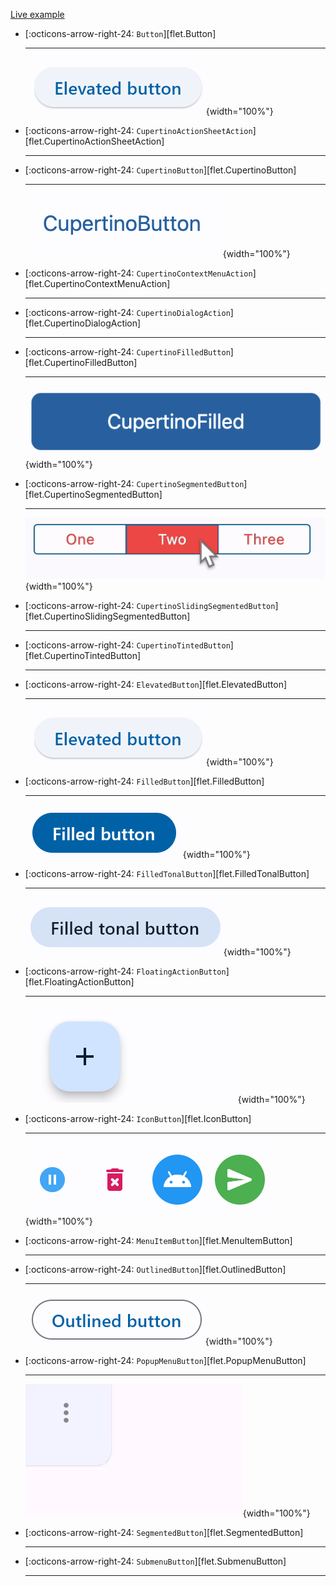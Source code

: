 [Live example](https://flet-controls-gallery.fly.dev/buttons)

<div class="grid cards" markdown>

-   [:octicons-arrow-right-24: `Button`][flet.Button]

    ---
    ![Button](https://raw.githubusercontent.com/flet-dev/flet/main/sdk/python/examples/controls/elevated-button/media/index.png){width="100%"}

-   [:octicons-arrow-right-24: `CupertinoActionSheetAction`][flet.CupertinoActionSheetAction]

    ---
    <!-- ![CupertinoActionSheetAction](https://raw.githubusercontent.com/flet-dev/flet/main/sdk/python/examples/controls/cupertino-action-sheet-action/media/index.png){width="100%"} -->

-   [:octicons-arrow-right-24: `CupertinoButton`][flet.CupertinoButton]

    ---
    ![CupertinoButton](https://raw.githubusercontent.com/flet-dev/flet/main/sdk/python/examples/controls/cupertino-button/media/index.png){width="100%"}

-   [:octicons-arrow-right-24: `CupertinoContextMenuAction`][flet.CupertinoContextMenuAction]

    ---
    <!-- ![CupertinoContextMenuAction](https://raw.githubusercontent.com/flet-dev/flet/main/sdk/python/examples/controls/cupertino-context-menu-action/media/index.png){width="100%"} -->

-   [:octicons-arrow-right-24: `CupertinoDialogAction`][flet.CupertinoDialogAction]

    ---
    <!-- ![CupertinoDialogAction](https://raw.githubusercontent.com/flet-dev/flet/main/sdk/python/examples/controls/cupertino-dialog-action/media/index.png){width="100%"} -->

-   [:octicons-arrow-right-24: `CupertinoFilledButton`][flet.CupertinoFilledButton]

    ---
    ![CupertinoFilledButton](https://raw.githubusercontent.com/flet-dev/flet/main/sdk/python/examples/controls/cupertino-filled-button/media/basic.png){width="100%"}

-   [:octicons-arrow-right-24: `CupertinoSegmentedButton`][flet.CupertinoSegmentedButton]

    ---
    ![CupertinoSegmentedButton](https://raw.githubusercontent.com/flet-dev/flet/main/sdk/python/examples/controls/cupertino-segmented-button/media/index.png){width="100%"}

-   [:octicons-arrow-right-24: `CupertinoSlidingSegmentedButton`][flet.CupertinoSlidingSegmentedButton]

    ---
    <!-- ![CupertinoSlidingSegmentedButton](https://raw.githubusercontent.com/flet-dev/flet/main/sdk/python/examples/controls/cupertino-sliding-segmented-button/media/index.png){width="100%"} -->

-   [:octicons-arrow-right-24: `CupertinoTintedButton`][flet.CupertinoTintedButton]

    ---
    <!-- ![CupertinoTintedButton](https://raw.githubusercontent.com/flet-dev/flet/main/sdk/python/examples/controls/cupertino-tinted-button/media/index.png){width="100%"} -->

-   [:octicons-arrow-right-24: `ElevatedButton`][flet.ElevatedButton]

    ---
    ![ElevatedButton](https://raw.githubusercontent.com/flet-dev/flet/main/sdk/python/examples/controls/elevated-button/media/index.png){width="100%"}

-   [:octicons-arrow-right-24: `FilledButton`][flet.FilledButton]

    ---
    ![FilledButton](https://raw.githubusercontent.com/flet-dev/flet/main/sdk/python/examples/controls/filled-button/media/index.png){width="100%"}

-   [:octicons-arrow-right-24: `FilledTonalButton`][flet.FilledTonalButton]

    ---
    ![FilledTonalButton](https://raw.githubusercontent.com/flet-dev/flet/main/sdk/python/examples/controls/filled-tonal-button/media/index.png){width="100%"}

-   [:octicons-arrow-right-24: `FloatingActionButton`][flet.FloatingActionButton]

    ---
    ![FloatingActionButton](https://raw.githubusercontent.com/flet-dev/flet/main/sdk/python/examples/controls/floating-action-button/media/index.png){width="100%"}

-   [:octicons-arrow-right-24: `IconButton`][flet.IconButton]

    ---
    ![IconButton](https://raw.githubusercontent.com/flet-dev/flet/main/sdk/python/examples/controls/icon-button/media/index.png){width="100%"}

-   [:octicons-arrow-right-24: `MenuItemButton`][flet.MenuItemButton]

    ---
    <!-- ![MenuItemButton](https://raw.githubusercontent.com/flet-dev/flet/main/sdk/python/examples/controls/menu-item-button/media/index.gif){width="100%"} -->

-   [:octicons-arrow-right-24: `OutlinedButton`][flet.OutlinedButton]

    ---
    ![OutlinedButton](https://raw.githubusercontent.com/flet-dev/flet/main/sdk/python/examples/controls/outlined-button/media/index.png){width="100%"}

-   [:octicons-arrow-right-24: `PopupMenuButton`][flet.PopupMenuButton]

    ---
    ![PopupMenuButton](https://raw.githubusercontent.com/flet-dev/flet/main/sdk/python/examples/controls/popup-menu-button/media/index.gif){width="100%"}

-   [:octicons-arrow-right-24: `SegmentedButton`][flet.SegmentedButton]

    ---
    <!-- ![SegmentedButton](https://raw.githubusercontent.com/flet-dev/flet/main/sdk/python/examples/controls/segmented-button/media/index.png){width="100%"} -->

-   [:octicons-arrow-right-24: `SubmenuButton`][flet.SubmenuButton]

    ---
    <!-- ![SubmenuButton](https://raw.githubusercontent.com/flet-dev/flet/main/sdk/python/examples/controls/segmented-button/media/index.png){width="100%"} -->

</div>
